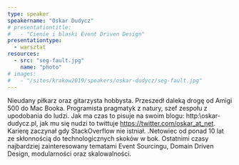 ```yaml
---
type: speaker
speakername: "Oskar Dudycz"
# presentationtitle:
#   - "Cienie i blaski Event Driven Design"
presentationtype: 
  - warsztat
resources:
  - src: "seg-fault.jpg"
    name: "photo"
# images:
#   - "/sites/krakow2019/speakers/oskar-dudycz/seg-fault.jpg"
---
```

Nieudany piłkarz oraz gitarzysta hobbysta. Przeszedł daleką drogę od Amigi 500 do Mac Booka. Programista pragmatyk z natury, szef zespołu z upodobania do ludzi. Jak ma czas to pisuje na swoim blogu: http:\\oskar-dudycz.pl, jak mu się nudzi to twittuje https://twitter.com/oskar_at_net. Karierę zaczynał gdy StackOverflow nie istniał. .Netowiec od ponad 10 lat ze skłonnością do technologicznych skoków w bok. Ostatnimi czasy najbardziej zainteresowany tematami Event Sourcingu, Domain Driven Design, modularności oraz skalowalności.
